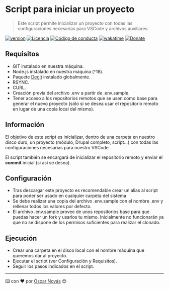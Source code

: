 Script para iniciar un proyecto
===

>Este script permite inicializar un proyecto con todas las configuraciones
>necesarias para VSCode y archivos auxiliares.

[![version][version-badge]][changelog]
[![Licencia][license-badge]][license]
[![Código de conducta][conduct-badge]][conduct]
[![wakatime](https://wakatime.com/badge/user/236d57da-61e8-46f2-980b-7af630b18f42/project/09364109-bce0-4a78-a0f4-a9a6c06f56f1.svg)](https://wakatime.com/badge/user/236d57da-61e8-46f2-980b-7af630b18f42/project/09364109-bce0-4a78-a0f4-a9a6c06f56f1)
[![Donate][donate-badge]][donate-url]

## Requisitos
- GIT instalado en nuestra máquina.
- Node.js instalado en nuestra máquina (^18).
- Paquete [Degit](https://www.npmjs.com/package/degit) instalado globalmente.
- RSYNC.
- CURL.
- Creación previa del archivo .env a partir de .env.sample.
- Tener acceso a los repositorios remotos que se usen como base para
  generar el nuevo proyecto (sólo si se desea usar el repositorio remoto en
  lugar de una copia local del mismo).

## Información
El objetivo de este script es inicializar, dentro de una carpeta en nuestro
disco duro, un proyecto (módulo, Drupal completo, script...) con todas las
configuraciones necesarias para nuestro VSCode.

El script también se encargará de inicializar el repositorio remoto y enviar
el **commit** inicial (si así se desea).

## Configuración
- Tras descargar este proyecto es recomendable crear un alias al script para poder
  ser usado en cualquier carpeta del sistema
- Se debe realizar una copia del archivo .env.sample con el nombre .env y rellenar
  todos los valores por defecto.
- El archivo .env.sample provee de unos repositorios base para que puedas hacer
  un fork y usarlos tu mismo. Inicialmente no funcionarán ya que no se dispone
  de los permisos suficientes para realizar el clonado.

## Ejecución
- Crear una carpeta en el disco local con el nombre máquina que queremos dar al
  proyecto.
- Ejecutar el script (ver Configuración y Requisitos).
- Seguir los pasos indicados en el script.

---
⌨️ con ❤️ por [Óscar Novás][mi-web] 😊

[mi-web]: https://oscarnovas.com "for developers"

[version]: v2.1.0
[version-badge]: https://img.shields.io/badge/Versión-2.1.0-blue.svg

[license]: LICENSE.md
[license-badge]: https://img.shields.io/badge/Licencia-GPLv3+-green.svg "Leer la licencia"

[conduct]: CODE_OF_CONDUCT.md
[conduct-badge]: https://img.shields.io/badge/C%C3%B3digo%20de%20Conducta-2.0-4baaaa.svg "Código de conducta"

[changelog]: CHANGELOG.md "Histórico de cambios"

[donate-badge]: https://img.shields.io/badge/Donaci%C3%B3n-PayPal-red.svg
[donate-url]: https://paypal.me/oscarnovasf "Haz una donación"
